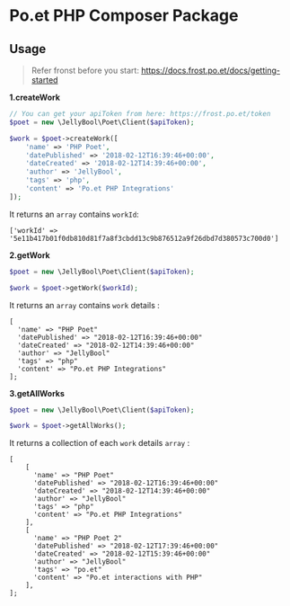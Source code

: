 # Po.et PHP Composer Package

## Usage

> Refer fronst before you start: https://docs.frost.po.et/docs/getting-started
 
**1.createWork** 
```php
// You can get your apiToken from here: https://frost.po.et/token
$poet = new \JellyBool\Poet\Client($apiToken);

$work = $poet->createWork([
    'name' => 'PHP Poet',
    'datePublished' => '2018-02-12T16:39:46+00:00',
    'dateCreated' => '2018-02-12T14:39:46+00:00',
    'author' => 'JellyBool',
    'tags' => 'php',
    'content' => 'Po.et PHP Integrations'
]);
```
It returns an `array` contains `workId`:
```
['workId' => '5e11b417b01f0db810d81f7a8f3cbdd13c9b876512a9f26dbd7d380573c700d0']
```


**2.getWork**
```php
$poet = new \JellyBool\Poet\Client($apiToken);

$work = $poet->getWork($workId);
```
It returns an `array` contains `work` details :
```
[
  'name' => "PHP Poet"
  'datePublished' => "2018-02-12T16:39:46+00:00"
  'dateCreated' => "2018-02-12T14:39:46+00:00"
  'author' => "JellyBool"
  'tags' => "php"
  'content' => "Po.et PHP Integrations"
];
```

**3.getAllWorks**

```php
$poet = new \JellyBool\Poet\Client($apiToken);

$work = $poet->getAllWorks();
```

It returns a collection of each `work` details `array` :

```
[
    [
      'name' => "PHP Poet"
      'datePublished' => "2018-02-12T16:39:46+00:00"
      'dateCreated' => "2018-02-12T14:39:46+00:00"
      'author' => "JellyBool"
      'tags' => "php"
      'content' => "Po.et PHP Integrations"
    ],
    [
      'name' => "PHP Poet 2"
      'datePublished' => "2018-02-12T17:39:46+00:00"
      'dateCreated' => "2018-02-12T15:39:46+00:00"
      'author' => "JellyBool"
      'tags' => "po.et"
      'content' => "Po.et interactions with PHP"
    ],
];
```